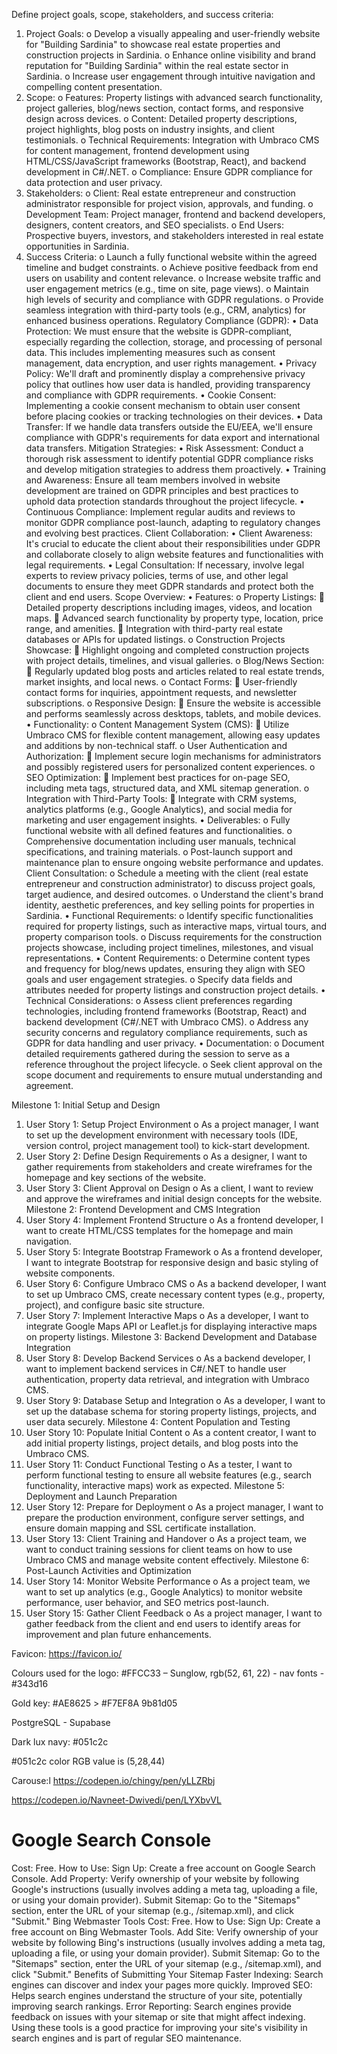 Define project goals, scope, stakeholders, and success criteria:
1.	Project Goals:
o	Develop a visually appealing and user-friendly website for "Building Sardinia" to showcase real estate properties and construction projects in Sardinia.
o	Enhance online visibility and brand reputation for "Building Sardinia" within the real estate sector in Sardinia.
o	Increase user engagement through intuitive navigation and compelling content presentation.
2.	Scope:
o	Features: Property listings with advanced search functionality, project galleries, blog/news section, contact forms, and responsive design across devices.
o	Content: Detailed property descriptions, project highlights, blog posts on industry insights, and client testimonials.
o	Technical Requirements: Integration with Umbraco CMS for content management, frontend development using HTML/CSS/JavaScript frameworks (Bootstrap, React), and backend development in C#/.NET.
o	Compliance: Ensure GDPR compliance for data protection and user privacy.
3.	Stakeholders:
o	Client: Real estate entrepreneur and construction administrator responsible for project vision, approvals, and funding.
o	Development Team: Project manager, frontend and backend developers, designers, content creators, and SEO specialists.
o	End Users: Prospective buyers, investors, and stakeholders interested in real estate opportunities in Sardinia.
4.	Success Criteria:
o	Launch a fully functional website within the agreed timeline and budget constraints.
o	Achieve positive feedback from end users on usability and content relevance.
o	Increase website traffic and user engagement metrics (e.g., time on site, page views).
o	Maintain high levels of security and compliance with GDPR regulations.
o	Provide seamless integration with third-party tools (e.g., CRM, analytics) for enhanced business operations.
Regulatory Compliance (GDPR):
•	Data Protection: We must ensure that the website is GDPR-compliant, especially regarding the collection, storage, and processing of personal data. This includes implementing measures such as consent management, data encryption, and user rights management.
•	Privacy Policy: We'll draft and prominently display a comprehensive privacy policy that outlines how user data is handled, providing transparency and compliance with GDPR requirements.
•	Cookie Consent: Implementing a cookie consent mechanism to obtain user consent before placing cookies or tracking technologies on their devices.
•	Data Transfer: If we handle data transfers outside the EU/EEA, we'll ensure compliance with GDPR's requirements for data export and international data transfers.
Mitigation Strategies:
•	Risk Assessment: Conduct a thorough risk assessment to identify potential GDPR compliance risks and develop mitigation strategies to address them proactively.
•	Training and Awareness: Ensure all team members involved in website development are trained on GDPR principles and best practices to uphold data protection standards throughout the project lifecycle.
•	Continuous Compliance: Implement regular audits and reviews to monitor GDPR compliance post-launch, adapting to regulatory changes and evolving best practices.
Client Collaboration:
•	Client Awareness: It's crucial to educate the client about their responsibilities under GDPR and collaborate closely to align website features and functionalities with legal requirements.
•	Legal Consultation: If necessary, involve legal experts to review privacy policies, terms of use, and other legal documents to ensure they meet GDPR standards and protect both the client and end users.
Scope Overview:
•	Features:
o	Property Listings:
	Detailed property descriptions including images, videos, and location maps.
	Advanced search functionality by property type, location, price range, and amenities.
	Integration with third-party real estate databases or APIs for updated listings.
o	Construction Projects Showcase:
	Highlight ongoing and completed construction projects with project details, timelines, and visual galleries.
o	Blog/News Section:
	Regularly updated blog posts and articles related to real estate trends, market insights, and local news.
o	Contact Forms:
	User-friendly contact forms for inquiries, appointment requests, and newsletter subscriptions.
o	Responsive Design:
	Ensure the website is accessible and performs seamlessly across desktops, tablets, and mobile devices.
•	Functionality:
o	Content Management System (CMS):
	Utilize Umbraco CMS for flexible content management, allowing easy updates and additions by non-technical staff.
o	User Authentication and Authorization:
	Implement secure login mechanisms for administrators and possibly registered users for personalized content experiences.
o	SEO Optimization:
	Implement best practices for on-page SEO, including meta tags, structured data, and XML sitemap generation.
o	Integration with Third-Party Tools:
	Integrate with CRM systems, analytics platforms (e.g., Google Analytics), and social media for marketing and user engagement insights.
•	Deliverables:
o	Fully functional website with all defined features and functionalities.
o	Comprehensive documentation including user manuals, technical specifications, and training materials.
o	Post-launch support and maintenance plan to ensure ongoing website performance and updates.
Client Consultation:
o	Schedule a meeting with the client (real estate entrepreneur and construction administrator) to discuss project goals, target audience, and desired outcomes.
o	Understand the client's brand identity, aesthetic preferences, and key selling points for properties in Sardinia.
•	Functional Requirements:
o	Identify specific functionalities required for property listings, such as interactive maps, virtual tours, and property comparison tools.
o	Discuss requirements for the construction projects showcase, including project timelines, milestones, and visual representations.
•	Content Requirements:
o	Determine content types and frequency for blog/news updates, ensuring they align with SEO goals and user engagement strategies.
o	Specify data fields and attributes needed for property listings and construction project details.
•	Technical Considerations:
o	Assess client preferences regarding technologies, including frontend frameworks (Bootstrap, React) and backend development (C#/.NET with Umbraco CMS).
o	Address any security concerns and regulatory compliance requirements, such as GDPR for data handling and user privacy.
•	Documentation:
o	Document detailed requirements gathered during the session to serve as a reference throughout the project lifecycle.
o	Seek client approval on the scope document and requirements to ensure mutual understanding and agreement.




















Milestone 1: Initial Setup and Design
1.	User Story 1: Setup Project Environment
o	As a project manager, I want to set up the development environment with necessary tools (IDE, version control, project management tool) to kick-start development.
2.	User Story 2: Define Design Requirements
o	As a designer, I want to gather requirements from stakeholders and create wireframes for the homepage and key sections of the website.
3.	User Story 3: Client Approval on Design
o	As a client, I want to review and approve the wireframes and initial design concepts for the website.
Milestone 2: Frontend Development and CMS Integration
4.	User Story 4: Implement Frontend Structure
o	As a frontend developer, I want to create HTML/CSS templates for the homepage and main navigation.
5.	User Story 5: Integrate Bootstrap Framework
o	As a frontend developer, I want to integrate Bootstrap for responsive design and basic styling of website components.
6.	User Story 6: Configure Umbraco CMS
o	As a backend developer, I want to set up Umbraco CMS, create necessary content types (e.g., property, project), and configure basic site structure.
7.	User Story 7: Implement Interactive Maps
o	As a developer, I want to integrate Google Maps API or Leaflet.js for displaying interactive maps on property listings.
Milestone 3: Backend Development and Database Integration
8.	User Story 8: Develop Backend Services
o	As a backend developer, I want to implement backend services in C#/.NET to handle user authentication, property data retrieval, and integration with Umbraco CMS.
9.	User Story 9: Database Setup and Integration
o	As a developer, I want to set up the database schema for storing property listings, projects, and user data securely.
Milestone 4: Content Population and Testing
10.	User Story 10: Populate Initial Content
o	As a content creator, I want to add initial property listings, project details, and blog posts into the Umbraco CMS.
11.	User Story 11: Conduct Functional Testing
o	As a tester, I want to perform functional testing to ensure all website features (e.g., search functionality, interactive maps) work as expected.
Milestone 5: Deployment and Launch Preparation
12.	User Story 12: Prepare for Deployment
o	As a project manager, I want to prepare the production environment, configure server settings, and ensure domain mapping and SSL certificate installation.
13.	User Story 13: Client Training and Handover
o	As a project team, we want to conduct training sessions for client teams on how to use Umbraco CMS and manage website content effectively.
Milestone 6: Post-Launch Activities and Optimization
14.	User Story 14: Monitor Website Performance
o	As a project team, we want to set up analytics (e.g., Google Analytics) to monitor website performance, user behavior, and SEO metrics post-launch.
15.	User Story 15: Gather Client Feedback
o	As a project manager, I want to gather feedback from the client and end users to identify areas for improvement and plan future enhancements.

Favicon: https://favicon.io/



Colours used for the logo: #FFCC33 – Sunglow, 
rgb(52, 61, 22) - nav fonts - #343d16


Gold key: #AE8625 > #F7EF8A
9b81d05

PostgreSQL - Supabase

Dark lux navy: #051c2c

#051c2c color RGB value is (5,28,44)


 

Carouse:l https://codepen.io/chingy/pen/yLLZRbj

https://codepen.io/Navneet-Dwivedi/pen/LYXbvVL




# Google Search Console
Cost: Free.
How to Use:
Sign Up: Create a free account on Google Search Console.
Add Property: Verify ownership of your website by following Google's instructions (usually involves adding a meta tag, uploading a file, or using your domain provider).
Submit Sitemap: Go to the "Sitemaps" section, enter the URL of your sitemap (e.g., /sitemap.xml), and click "Submit."
Bing Webmaster Tools
Cost: Free.
How to Use:
Sign Up: Create a free account on Bing Webmaster Tools.
Add Site: Verify ownership of your website by following Bing's instructions (usually involves adding a meta tag, uploading a file, or using your domain provider).
Submit Sitemap: Go to the "Sitemaps" section, enter the URL of your sitemap (e.g., /sitemap.xml), and click "Submit."
Benefits of Submitting Your Sitemap
Faster Indexing: Search engines can discover and index your pages more quickly.
Improved SEO: Helps search engines understand the structure of your site, potentially improving search rankings.
Error Reporting: Search engines provide feedback on issues with your sitemap or site that might affect indexing.
Using these tools is a good practice for improving your site's visibility in search engines and is part of regular SEO maintenance.